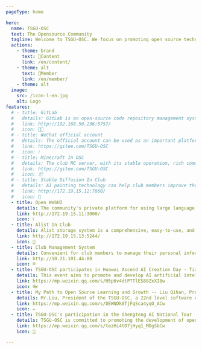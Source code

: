 ```yaml
---
pageType: home

hero:
  name: TSGU-OSC
  text: The Opensource Community
  tagline: Welcome to TSGU-OSC. We focus on promoting open source technology, providing a platform for communication, cooperation, training, and support, encouraging members to share code and experience, and jointly promoting the development of open source technology.
  actions:
    - theme: brand
      text: 📖Content
      link: /en/content/
    - theme: alt
      text: 👤Member
      link: /en/member/
    - theme: alt
  image:
    src: /icon-l-en.jpg
    alt: Logo
features:
  # - title: GitLab
  #   details: GitLab is an open-source code repository management system that communities can use to manage and maintain their code resources. Through GitLab, community members can easily share code, collaborate on development, and track and manage code changes through version control functionality.
  #   link: http://192.168.50.236:5757/
  #   icon: 🧑‍💻
  # - title: WeChat official account
  #   details: The official account can be used as an important platform for community publicity and promotion. Through the official account, the club can release club information, activity information, work display and other content, attracting more people's attention and participation.
  #   link: https://gitee.com/TSGU-OSC
  #   icon: ℹ️  
  # - title: Minecraft In OSC
  #   details: The club MC server, with its stable operation, rich community activities, friendly community atmosphere, organized team gameplay, customized gaming experience, and good security, provides players with a higher quality and fun Minecraft gaming environment. Club members can also relax during their busy studies.
  #   link: https://gitee.com/TSGU-OSC
  #   icon: 📦️
  # - title: Stable Diffusion In Club
  #   details: AI painting technology can help club members improve their artistic creation level and efficiency. By utilizing AI painting software, club members can easily generate images of various styles and gain new creative inspiration.
  #   link: http://172.19.15.12:7860/
  #   icon: 🎨
  - title: Open WebUI
    details: The community's private platform for using large language models provides secure and reliable intelligent tools, efficient reasoning capabilities, and meets the needs of text generation, question answering analysis, and more.
    link: http://172.19.15.11:3000/ 
    icon: ℹ️
  - title: Alist In Club
    details: Alist storage system is a comprehensive, easy-to-use, and easily expandable file list program that can easily manage and access files in various storage services. The club uses it to store relevant learning materials, which can achieve resource sharing.
    link: http://172.19.15.13:5244/
    icon: 💾
  - title: Club Management System
    details: Convenient for club members to manage their personal information here, and also manage club announcements. Improved the cohesion of the club and facilitated the communication of club members.
    link: http://10.21.101.44:80
    icon: ®
  - title: TSGU-OSC participates in Huawei Ascend AI Creation Day · Tianjin Station event
    details: This event aims to promote and develop AI artificial intelligence for teachers and students through the three dimensions of "new technology, new experience, and new opportunities", create new value for developers, and continuously enrich their achievements
    link: https://mp.weixin.qq.com/s/H5p6v4dtPTTlES88ZxXI8w
    icon: 👓
  - title: My Path to Open Source Learning and Growth -- Liu Qihan, President of Open Source Hongmeng Society
    details: Mr.Liu, President of the TSGU-OSC, a 22nd level software engineering student, Huawei HSD Campus Ambassador, and Open Source Ambassador at the Open Atomic School. Love open source technology, open source culture, and devote oneself to the cause of spreading open source knowledge on campus.
    link: https://mp.weixin.qq.com/s/DEWNDk0TjFqSca4yqO_ACw
    icon: ✏️
  - title: TSGU-OSC's participation in the Shengteng AI National Tour · Tianjin Station event concluded perfectly
    details: TSGU-OSC is committed to promoting the development of open source technology. Through the learning, practice, and promotion of open source technology, it provides students with more professional learning opportunities and career development support, striving to bring more innovation and progress to society and the industry in the future
    link: https://mp.weixin.qq.com/s/tezHi4tD7jHyq1_MDgSbCw
    icon: 🎉

---
```


